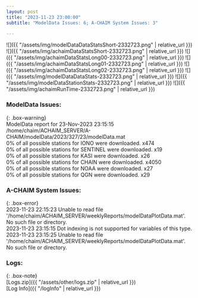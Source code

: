 ```yaml
---
layout: post
title: "2023-11-23 23:00:00"
subtitle: "ModelData Issues: 6; A-CHAIM System Issues: 3"

---
```


![]({{ "/assets/img/modelDataDataStatsShort-2332723.png" | relative_url }})
![]({{ "/assets/img/achaimDataStatsShort-2332723.png" | relative_url }})
![]({{ "/assets/img/achaimDataStatsLong00-2332723.png" | relative_url }})
![]({{ "/assets/img/achaimDataStatsLong01-2332723.png" | relative_url }})
![]({{ "/assets/img/achaimDataStatsLong02-2332723.png" | relative_url }})
![]({{ "/assets/img/modelDataDataStats-2332723.png" | relative_url }})
![]({{ "/assets/img/modelDataStationStats-2332723.png" | relative_url }})
![]({{ "/assets/img/achaimRunTime-2332723.png" | relative_url }})


### ModelData Issues:  
  
{: .box-warning}  
 ModelData report for 23-Nov-2023 23:15:15   
 /home/chaim/ACHAIM_SERVER/A-CHAIM/modelData/2023/327/23/modelData.mat   
 0% of all possible stations for IONO were downloaded. x474   
 0% of all possible stations for SENTINEL were downloaded. x19   
 0% of all possible stations for KASI were downloaded. x26   
 0% of all possible stations for CHAIN were downloaded. x4050   
 0% of all possible stations for NOAA were downloaded. x27   
 0% of all possible stations for QGN were downloaded. x29   
  
### A-CHAIM System Issues:  
  
{: .box-error}  
2023-11-23 22:15:23 Unable to read file '/home/chaim/ACHAIM_SERVER/weeklyReports/modelDataPlotData.mat'. No such file or directory.  
2023-11-23 23:15:15 Dot indexing is not supported for variables of this type.  
2023-11-23 23:15:25 Unable to read file '/home/chaim/ACHAIM_SERVER/weeklyReports/modelDataPlotData.mat'. No such file or directory.  

### Logs:  
  
{: .box-note}  
[Logs.zip]({{ "/assets/other/logs.zip" | relative_url }})  
[Log Info]({{ "/logInfo" | relative_url }})  
